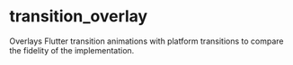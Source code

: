 # transition_overlay

Overlays Flutter transition animations with platform transitions to compare
the fidelity of the implementation.
